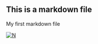 ## This is a markdown file

My first markdown file

[![N](https://github.com/LuizEstraviz/datasciencecoursera/luiz_git_logo.png)](https://github.com/LuizEstraviz/datasciencecoursera)
